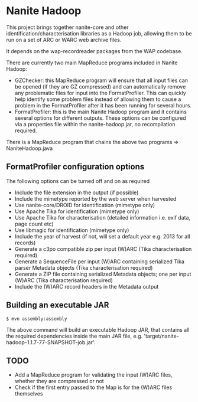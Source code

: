 Nanite Hadoop
=============

This project brings together nanite-core and other identification/characterisation libraries as a Hadoop job, allowing them to be run on a set of ARC or WARC web archive files.

It depends on the wap-recordreader packages from the WAP codebase.

There are currently two main MapReduce programs included in Nanite Hadoop:

 * GZChecker: this MapReduce program will ensure that all input files can be opened (if they are GZ compressed) and can automatically remove any problematic files for input into the FormatProfiler. This can quickly help identify some problem files instead of allowing them to cause a problem in the FormatProfiler after it has been running for several hours.
 * FormatProfiler: this is the main Nanite Hadoop program and it contains several options for different outputs.  These options can be configured via a properties file within the nanite-hadoop jar, no recompilation required.

There is a MapReduce program that chains the above two programs => NaniteHadoop.java

FormatProfiler configuration options
------------------------------------

The following options can be turned off and on as required

 * Include the file extension in the output (if possible)
 * Include the mimetype reported by the web server when harvested
 * Use nanite-core/DROID for identification (mimetype only)
 * Use Apache Tika for identification (mimetype only)
 * Use Apache Tika for characterisation (detailed information i.e. exif data, page count etc)
 * Use libmagic for identification (mimetype only)
 * Include the year of harvest (if not, will set a default year e.g. 2013 for all records)
 * Generate a c3po compatible zip per input (W)ARC (Tika characterisation required)
 * Generate a SequenceFile per input (W)ARC containing serialized Tika parser Metadata objects (Tika characterisation required)
 * Generate a ZIP file containing serialized Metadata objects; one per input (W)ARC (Tika characterisation required)
 * Include the (W)ARC record headers in the Metadata output

Building an executable JAR
--------------------------

    $ mvn assembly:assembly

The above command will build an executable Hadoop JAR, that contains all the required dependencies inside the main JAR file, e.g. 'target/nanite-hadoop-1.1.7-77-SNAPSHOT-job.jar'.

TODO
----

* Add a MapReduce program for validating the input (W)ARC files, whether they are compressed or not
* Check if the first entry passed to the Map is for the (W)ARC files themselves
